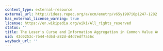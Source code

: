 ```yaml
---
content_type: external-resource
external_url: http://ideas.repec.org/a/ecm/emetrp/v65y1997i6p1247-1282.html
has_external_license_warning: true
license: https://en.wikipedia.org/wiki/All_rights_reserved
status: ''
title: The Loser's Curse and Information Aggregation in Common Value Auctions
uid: 43c0253c-7b44-4d6d-a82d-d4d7edf7a56c
wayback_url: ''
---
```

